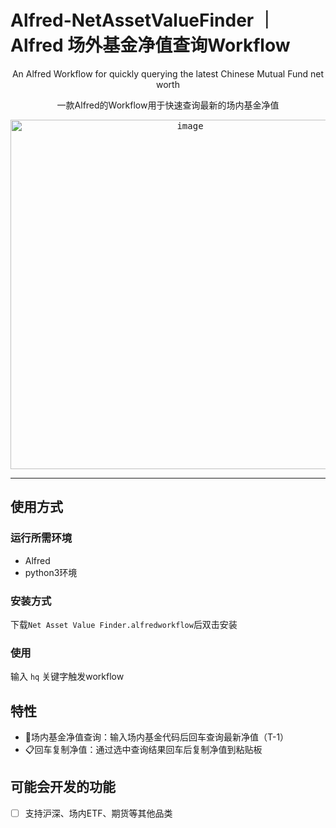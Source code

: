 # Alfred-NetAssetValueFinder ｜ Alfred 场外基金净值查询Workflow



<p align="center">An Alfred Workflow for quickly querying the latest Chinese Mutual Fund net worth</p>
<p align="center">一款Alfred的Workflow用于快速查询最新的场内基金净值</p>
<p align="center">
  <kbd><img width="559" alt="image" src="https://github.com/Leon2xiaowu/Alfred-NetAssetValueFinder/assets/51850815/a07b8207-0737-4a1a-bcc0-07f9844a788e"></kbd>
</p>


---


## 使用方式

### 运行所需环境

- Alfred
- python3环境

### 安装方式

下载`Net Asset Value Finder.alfredworkflow`后双击安装

### 使用

输入 `hq` 关键字触发workflow

## 特性

- 📖场内基金净值查询：输入场内基金代码后回车查询最新净值（T-1）
- 📋回车复制净值：通过选中查询结果回车后复制净值到粘贴板

## 可能会开发的功能

- [ ] 支持沪深、场内ETF、期货等其他品类



